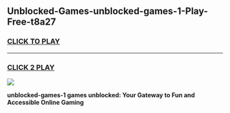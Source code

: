 
## Unblocked-Games-unblocked-games-1-Play-Free-t8a27
<h3>
<a href="https://premium76.site?title=unblocked-games-1&ref=18A">CLICK TO PLAY</a></h3>
<hr>

<h3>
<a href="https://premium76.site?title=unblocked-games-1&ref=18A">CLICK 2 PLAY</a>
  
</h3>

<a href="https://premium76.site?title=unblocked-games-1&ref=18A"><img src="https://clearcache.store/games.png"></a>


**unblocked-games-1 games unblocked: Your Gateway to Fun and Accessible Online Gaming**
